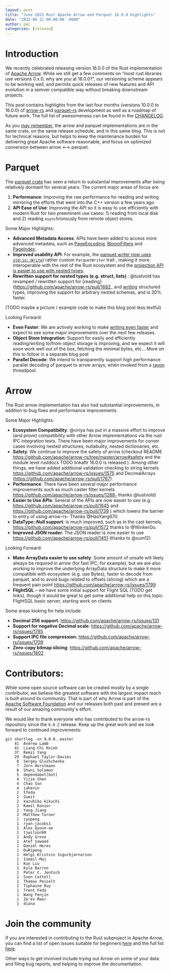 ```yaml
---
layout: post
title: "June 2022 Rust Apache Arrow and Parquet 16.0.0 Highlights"
date: "2022-06-11 00:00:00 -0600"
author: pmc
categories: [release]
---
```

<!--
{% comment %}
Licensed to the Apache Software Foundation (ASF) under one or more
contributor license agreements.  See the NOTICE file distributed with
this work for additional information regarding copyright ownership.
The ASF licenses this file to you under the Apache License, Version 2.0
(the "License"); you may not use this file except in compliance with
the License.  You may obtain a copy of the License at

http://www.apache.org/licenses/LICENSE-2.0

Unless required by applicable law or agreed to in writing, software
distributed under the License is distributed on an "AS IS" BASIS,
WITHOUT WARRANTIES OR CONDITIONS OF ANY KIND, either express or implied.
See the License for the specific language governing permissions and
limitations under the License.
{% endcomment %}
-->


# Introduction


We recently celebrated releasing version 16.0.0 of the Rust implementation of [Apache Arrow](https://arrow.apache.org/). While we still get a few comments on “most rust libraries use versions 0.x.0, why are you at 16.0.0?”, our versioning scheme appears to be working well, and permits quick releases of new features and API evolution in a semver compatible way without breaking downstream projects.

This post contains highlights from the last four months (versions
10.0.0 to 16.0.0) of
[arrow-rs](https://github.com/apache/arrow-rs/arrow) and
[parquet-rs](https://github.com/apache/arrow-rs/parquet) development
as well as a roadmap of future work. The full list of awesomeness can
be found in the
[CHANGELOG](https://github.com/apache/arrow-rs/blob/master/CHANGELOG.md).

As you [may remember](https://github.com/apache/arrow-rs/issues/1715), the arrow and parquet implementations are in the same crate, on the same release schedule, and in this same blog. This is not for technical reasons, but helps to keep the maintenance burden for delivering great Apache software reasonable, and  focus on optimized conversion between arrow <--> parquet.

# Parquet
The [parquet crate](https://crates.io/crates/parquet) has seen a return to substantial improvements after being relatively dormant for several years. The current major areas of focus are

1. **Performance**: Improving the raw performance for reading and writing mirroring the efforts that went into the C++ version a few years ago
2. **API Ease of Use**: Improving the API so it is easy to use efficiently with modern Rust for two preeminent use cases: 1) reading from local disk and 2) reading `async`hronously from remote object stores.

Some Major Highlights:

* **Advanced Metadata Access**: APIs have been added to access more advanced metadata, such as [PageEncoding](https://github.com/apache/arrow-rs/pull/1322), [BloomFilters](https://github.com/apache/arrow-rs/pull/1309) and [PageIndex](https://github.com/apache/arrow-rs/pull/1762).
* **Improved usability API**: For example, the [parquet writer now uses `std:io::Write`](https://github.com/apache/arrow-rs/pull/1719)) rather custom `ParquetWriter` trait , making it more interoperable with the rest of the Rust ecosystem and the [projection API is easier to use with nested types](https://github.com/apache/arrow-rs/pull/1716).
* **Rewritten support for nested types (e.g. struct, lists)** : @tustvold has revamped / rewritten support for [reading](https://github.com/apache/arrow-rs/pull/1682_ and [writing](https://github.com/apache/arrow-rs/pull/1746) structured types, improving the support for arbitrary nested schemas, and is 30% faster.

(TODO maybe a picture / example code to make this blog post less textful)

Looking Forward:

* **Even Faster**: We are actively working to make [writing even faster](https://github.com/apache/arrow-rs/issues/1764) and expect to see some major improvements over the next few releases.
* **Object Store Integration**: Support for easily and efficiently reading/writing to/from object storage is improving, and we expect it will soon work well out of the box, fetching the minimal bytes, etc... More on this to follow in a separate blog post
* **Parallel Decode**: We intend to transparently support high performance parallel decoding of parquet to arrow arrays, when invoked from a [rayon](https://crates.io/crates/rayon) threadpool.

# Arrow

The Rust arrow implementation has also had substantial improvements, in addition to bug fixes and performance improvements.

Some Major Highlights:

* **Ecosystem Compatibility**: @viriya has put in a massive effort to improve (and prove) compatibility with other Arrow implementations via the rust IPC integration tests. There have been major improvements for corner cases involving nested structures, nullabulity, nested dictionaries, etc.
* **Safety**: We continue to improve the safety of arrow (checkout README https://github.com/apache/arrow-rs/tree/master/arrow#safety and the module level rustdocs TODO linkaftr 16.0.0 is released ). Among other things, we have added additional validation checking to string kernels https://github.com/apache/arrow-rs/issues/1575 and DecimalArrays (https://github.com/apache/arrow-rs/pull/1767).
* **Performance**: There have been several major performance improvements such as much caster filter kernels https://github.com/apache/arrow-rs/issues/1288- thanks  @tustvold)
* **Easier to Use APIs**: Several of the APIs are now easier to use (e.g. https://github.com/apache/arrow-rs/pull/1645 and https://github.com/apache/arrow-rs/pull/1739 ) which lowers the barrier to entry of using arrow-rs- Thanks  @HaoYang670
* **DataType::Null support**: is much improved, such as in the cast kernels, https://github.com/apache/arrow-rs/pull/1572 thanks to @WinkerDu.
* **Improved JSON reader**: The JSON reader is now easier to use https://github.com/apache/arrow-rs/pull/1451 (thanks to @sum12)

Looking Forward:
* **Make ArrayData easier to use safely**: Some amount of unsafe will likely always be required in arrow (for fast IPC, for example), but we are also working to improve the underlying ArrayData structure to make it more compatible with ecosystem (e.g. use Bytes), faster to decode from parquet, and to avoid bugs related to offsets (slicing) which are a frequent pain point https://github.com/apache/arrow-rs/issues/1799
* **FlightSQL** – we have some initial support for Flight SQL (TODO get links), though it would be great to get some additional help on this topic. FlightSQL basic server, starting work on clients

Some areas looking for help include:

* **Decimal 256 support**: <https://github.com/apache/arrow-rs/issues/131>
* **Support for negative Decimal scale**: <https://github.com/apache/arrow-rs/issues/1785>
* **Support IPC file compression**: <https://github.com/apache/arrow-rs/issues/1709>
* **Zero-copy bitmap slicing**: <https://github.com/apache/arrow-rs/issues/1802>


# Contributors:

While some open source software can be created mostly by a single contributor, we believe the greatest software with the largest impact reach is built around its community. That is part of why Arrow is part of the [Apache Software Foundation](https://www.apache.org/) and our releases both past and present are a result of our amazing community's effort.

We would like to thank everyone who has contributed to the arrow-rs repository since the `9.0.2` release. Keep up the great work and we look forward to continued improvements:

```console
git shortlog -sn 9.0.0..master
    41  Andrew Lamb
    41  Liang-Chi Hsieh
    37  Remzi Yang
    29  Raphael Taylor-Davies
     8  Sergey Glushchenko
     7  Jörn Horstmann
     6  Shani Solomon
     5  dependabot[bot]
     4  Yijie Shen
     4  Chao Sun
     4  jakevin
     2  tfeda
     2  Sumit
     2  kazuhiko kikuchi
     2  Kamil Konior
     2  Yang Jiang
     2  Matthew Turner
     1  iyupeng
     1  ryan-jacobs1
     1  Alex Qyoun-ae
     1  tjwilson90
     1  Andy Grove
     1  Atef Sawaed
     1  Daniël Heres
     1  DuRipeng
     1  Helgi Kristvin Sigurbjarnarson
     1  Ismail-Maj
     1  Kun Liu
     1  Kyle Barron
     1  Peter C. Jentsch
     1  Sven Cattell
     1  Thomas Peiselt
     1  Tiphaine Ruy
     1  Trent Feda
     1  Wang Fenjin
     1  Ze'ev Maor
     1  diana
```

# Join the community

If you are interested in contributing to the Rust subproject in Apache Arrow, you can find a list of open issues
suitable for beginners [here](https://github.com/apache/arrow-rs/issues?q=is%3Aissue+is%3Aopen+label%3A%22good+first+issue%22)
and the full list [here](https://github.com/apache/arrow-rs/issues).

Other ways to get involved include trying out Arrow on some of your data and filing bug reports, and helping to
improve the documentation.
